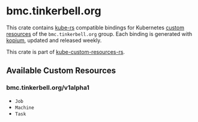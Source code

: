 <!--
SPDX-FileCopyrightText: The kube-custom-resources-rs Authors
SPDX-License-Identifier: 0BSD
 -->

# bmc.tinkerbell.org

This crate contains [kube-rs](https://kube.rs/) compatible bindings for Kubernetes [custom resources](https://kubernetes.io/docs/tasks/extend-kubernetes/custom-resources/custom-resource-definitions/) of the `bmc.tinkerbell.org` group. Each binding is generated with [kopium](https://github.com/kube-rs/kopium), updated and released weekly.

This crate is part of [kube-custom-resources-rs](https://github.com/metio/kube-custom-resources-rs).

## Available Custom Resources

### bmc.tinkerbell.org/v1alpha1
- `Job`
- `Machine`
- `Task`
